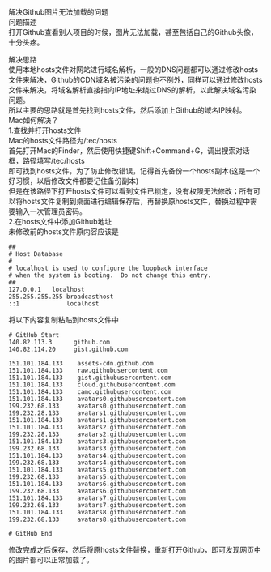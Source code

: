 解决Github图片无法加载的问题  
问题描述  
打开Github查看别人项目的时候，图片无法加载，甚至包括自己的Github头像，十分头疼。  

解决思路  
使用本地hosts文件对网站进行域名解析，一般的DNS问题都可以通过修改hosts文件来解决，Github的CDN域名被污染的问题也不例外，同样可以通过修改hosts文件来解决，将域名解析直接指向IP地址来绕过DNS的解析，以此解决域名污染问题。  
所以主要的思路就是首先找到hosts文件，然后添加上Github的域名IP映射。  
Mac如何解决？  
1.查找并打开hosts文件  
Mac的hosts文件路径为/tec/hosts  
首先打开Mac的Finder，然后使用快捷键Shift+Command+G，调出搜索对话框，路径填写/tec/hosts  
即可找到hosts文件，为了防止修改错误，记得首先备份一个hosts副本(这是一个好习惯，以后修改文件都要记住备份副本)  
但是在该路径下打开hosts文件可以看到文件已锁定，没有权限无法修改；所有可以将hosts文件复制到桌面进行编辑保存后，再替换原hosts文件，替换过程中需要输入一次管理员密码。  
2.在hosts文件中添加Github地址  
未修改前的hosts文件原内容应该是  
```
##
# Host Database
#
# localhost is used to configure the loopback interface
# when the system is booting.  Do not change this entry.
##
127.0.0.1	localhost
255.255.255.255	broadcasthost
::1             localhost
```
将以下内容复制粘贴到hosts文件中  
```
# GitHub Start
140.82.113.3      github.com
140.82.114.20     gist.github.com

151.101.184.133    assets-cdn.github.com
151.101.184.133    raw.githubusercontent.com
151.101.184.133    gist.githubusercontent.com
151.101.184.133    cloud.githubusercontent.com
151.101.184.133    camo.githubusercontent.com
151.101.184.133    avatars0.githubusercontent.com
199.232.68.133     avatars0.githubusercontent.com
199.232.28.133     avatars1.githubusercontent.com
151.101.184.133    avatars1.githubusercontent.com
151.101.184.133    avatars2.githubusercontent.com
199.232.28.133     avatars2.githubusercontent.com
151.101.184.133    avatars3.githubusercontent.com
199.232.68.133     avatars3.githubusercontent.com
151.101.184.133    avatars4.githubusercontent.com
199.232.68.133     avatars4.githubusercontent.com
151.101.184.133    avatars5.githubusercontent.com
199.232.68.133     avatars5.githubusercontent.com
151.101.184.133    avatars6.githubusercontent.com
199.232.68.133     avatars6.githubusercontent.com
151.101.184.133    avatars7.githubusercontent.com
199.232.68.133     avatars7.githubusercontent.com
151.101.184.133    avatars8.githubusercontent.com
199.232.68.133     avatars8.githubusercontent.com

# GitHub End
```   
修改完成之后保存，然后将原hosts文件替换，重新打开Github，即可发现网页中的图片都可以正常加载了。

